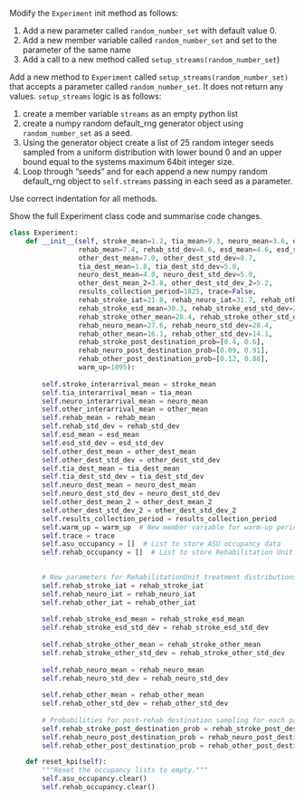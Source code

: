 Modify the `Experiment`  init method as follows:

1. Add a new parameter called `random_number_set` with default value 0.
2. Add a new member variable called `random_number_set` and set to the parameter of the same name
3. Add a call to a new method called `setup_streams(random_number_set`)

Add a new method to `Experiment` called `setup_streams(random_number_set)` that accepts a parameter called `random_number_set`. It does not return any values.
`setup_streams` logic is as follows:

1. create a member variable `streams` as an empty python list
2. create a numpy random default_rng generator object using `random_number_set` as a seed.
3. Using the generator object create a list of 25 random integer seeds sampled from a uniform distribution with lower bound 0 and an upper bound equal to the systems maximum 64bit integer size.
4. Loop through “seeds” and for each append a new numpy random default_rng object to `self.streams` passing in each seed as a parameter.  

Use correct indentation for all methods.

Show the full Experiment class code and summarise code changes.

```python
class Experiment:
    def __init__(self, stroke_mean=1.2, tia_mean=9.3, neuro_mean=3.6, other_mean=3.2,
                 rehab_mean=7.4, rehab_std_dev=8.6, esd_mean=4.6, esd_std_dev=4.8,
                 other_dest_mean=7.0, other_dest_std_dev=8.7,
                 tia_dest_mean=1.8, tia_dest_std_dev=5.0,
                 neuro_dest_mean=4.0, neuro_dest_std_dev=5.0,
                 other_dest_mean_2=3.8, other_dest_std_dev_2=5.2,
                 results_collection_period=1825, trace=False,
                 rehab_stroke_iat=21.8, rehab_neuro_iat=31.7, rehab_other_iat=28.6,
                 rehab_stroke_esd_mean=30.3, rehab_stroke_esd_std_dev=23.1,
                 rehab_stroke_other_mean=28.4, rehab_stroke_other_std_dev=27.2,
                 rehab_neuro_mean=27.6, rehab_neuro_std_dev=28.4,
                 rehab_other_mean=16.1, rehab_other_std_dev=14.1,
                 rehab_stroke_post_destination_prob=[0.4, 0.6],
                 rehab_neuro_post_destination_prob=[0.09, 0.91],
                 rehab_other_post_destination_prob=[0.12, 0.88],
                 warm_up=1095):
        
        self.stroke_interarrival_mean = stroke_mean
        self.tia_interarrival_mean = tia_mean
        self.neuro_interarrival_mean = neuro_mean
        self.other_interarrival_mean = other_mean
        self.rehab_mean = rehab_mean
        self.rehab_std_dev = rehab_std_dev
        self.esd_mean = esd_mean
        self.esd_std_dev = esd_std_dev
        self.other_dest_mean = other_dest_mean
        self.other_dest_std_dev = other_dest_std_dev
        self.tia_dest_mean = tia_dest_mean
        self.tia_dest_std_dev = tia_dest_std_dev
        self.neuro_dest_mean = neuro_dest_mean
        self.neuro_dest_std_dev = neuro_dest_std_dev
        self.other_dest_mean_2 = other_dest_mean_2
        self.other_dest_std_dev_2 = other_dest_std_dev_2
        self.results_collection_period = results_collection_period
        self.warm_up = warm_up  # New member variable for warm-up period
        self.trace = trace
        self.asu_occupancy = []  # List to store ASU occupancy data
        self.rehab_occupancy = []  # List to store Rehabilitation Unit occupancy data

        
        # New parameters for RehabilitationUnit treatment distributions and probabilities
        self.rehab_stroke_iat = rehab_stroke_iat
        self.rehab_neuro_iat = rehab_neuro_iat
        self.rehab_other_iat = rehab_other_iat
        
        self.rehab_stroke_esd_mean = rehab_stroke_esd_mean
        self.rehab_stroke_esd_std_dev = rehab_stroke_esd_std_dev
        
        self.rehab_stroke_other_mean = rehab_stroke_other_mean
        self.rehab_stroke_other_std_dev = rehab_stroke_other_std_dev
        
        self.rehab_neuro_mean = rehab_neuro_mean
        self.rehab_neuro_std_dev = rehab_neuro_std_dev
        
        self.rehab_other_mean = rehab_other_mean
        self.rehab_other_std_dev = rehab_other_std_dev
        
        # Probabilities for post-rehab destination sampling for each patient type in RehabilitationUnit
        self.rehab_stroke_post_destination_prob = rehab_stroke_post_destination_prob
        self.rehab_neuro_post_destination_prob = rehab_neuro_post_destination_prob
        self.rehab_other_post_destination_prob = rehab_other_post_destination_prob

    def reset_kpi(self):
        """Reset the occupancy lists to empty."""
        self.asu_occupancy.clear()
        self.rehab_occupancy.clear()
```



